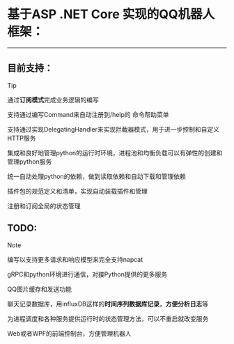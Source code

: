 # 基于ASP .NET Core  实现的QQ机器人框架：

---

## 

## 目前支持： 

> [!TIP]
>
> 通过**订阅模式**完成业务逻辑的编写
>
> 支持通过编写Command来自动注册到/help的 命令帮助菜单
>
> 支持通过实现DelegatingHandler来实现拦截器模式，用于进一步控制和自定义HTTP服务
>
> 集成和良好地管理python的运行时环境，进程池和均衡负载可以有弹性的创建和管理python服务
>
> 统一自动处理python的依赖，做到读取依赖和自动下载和管理依赖
>
> 插件包的规范定义和清单，实现自动装载插件和管理
>
> 注册和订阅全局的状态管理

## TODO:

> [!NOTE]
>
> 编写以支持更多请求和响应模型来完全支持napcat
>
> gRPC和python环境进行通信，对接Python提供的更多服务
>
> QQ图片缓存和发送功能
>
> 聊天记录数据库，用influxDB这样的**时间序列数据库记录**，**方便分析日志**等
>
> 为进程调度和各种服务提供运行时的状态管理方法，可以不重启就改变服务
>
> Web或者WPF的前端控制台，方便管理机器人

